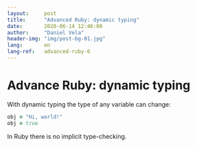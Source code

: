 ```yaml
---
layout:     post
title:      "Advanced Ruby: dynamic typing"
date:       2020-06-14 12:46:00
author:     "Daniel Vela"
header-img: "img/post-bg-01.jpg"
lang:       en
lang-ref:   advanced-ruby-6
---
```


# Advance Ruby: dynamic typing

With dynamic typing the type of any variable can change:

```ruby
obj = "Hi, world!"
obj = true
```

In Ruby there is no implicit type-checking.

